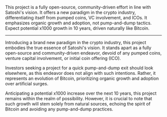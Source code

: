 
This project is a fully open-source, community-driven effort in line with Satoshi's vision. It offers a new paradigm in the crypto industry, differentiating itself from pumped coins, VC involvement, and ICOs. It emphasizes organic growth and adoption, not pump-and-dump tactics. Expect potential x1000 growth in 10 years, driven naturally like Bitcoin.

*******

Introducing a brand new paradigm in the crypto industry, this project embodies the true essence of Satoshi's vision. It stands apart as a fully open-source and community-driven endeavor, devoid of any pumped coins, venture capital involvement, or initial coin offering (ICO).

Investors seeking a project for a quick pump-and-dump exit should look elsewhere, as this endeavor does not align with such intentions. Rather, it represents an evolution of Bitcoin, prioritizing organic growth and adoption over artificial surges.

Anticipating a potential x1000 increase over the next 10 years, this project remains within the realm of possibility. However, it is crucial to note that such growth will stem solely from natural sources, echoing the spirit of Bitcoin and avoiding any pump-and-dump practices.
